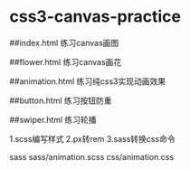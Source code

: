 # css3-canvas-practice

##index.html 练习canvas画图 

##flower.html 练习canvas画花

##animation.html 练习纯css3实现动画效果

##button.html 练习按钮防重

##swiper.html 练习轮播

1.scss编写样式
2.px转rem 
3.sass转换css命令

sass sass/animation.scss css/animation.css

